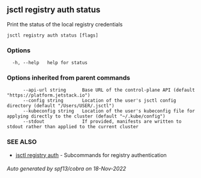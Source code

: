 ## jsctl registry auth status

Print the status of the local registry credentials

```
jsctl registry auth status [flags]
```

### Options

```
  -h, --help   help for status
```

### Options inherited from parent commands

```
      --api-url string      Base URL of the control-plane API (default "https://platform.jetstack.io")
      --config string       Location of the user's jsctl config directory (default "/Users/USER/.jsctl")
      --kubeconfig string   Location of the user's kubeconfig file for applying directly to the cluster (default "~/.kube/config")
      --stdout              If provided, manifests are written to stdout rather than applied to the current cluster
```

### SEE ALSO

* [jsctl registry auth](jsctl_registry_auth.md)	 - Subcommands for registry authentication

###### Auto generated by spf13/cobra on 18-Nov-2022
